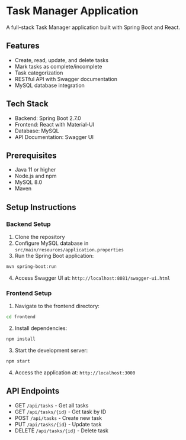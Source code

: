 # Task Manager Application

A full-stack Task Manager application built with Spring Boot and React.

## Features
- Create, read, update, and delete tasks
- Mark tasks as complete/incomplete
- Task categorization
- RESTful API with Swagger documentation
- MySQL database integration

## Tech Stack
- Backend: Spring Boot 2.7.0
- Frontend: React with Material-UI
- Database: MySQL
- API Documentation: Swagger UI

## Prerequisites
- Java 11 or higher
- Node.js and npm
- MySQL 8.0
- Maven

## Setup Instructions

### Backend Setup
1. Clone the repository
2. Configure MySQL database in `src/main/resources/application.properties`
3. Run the Spring Boot application:
```bash
mvn spring-boot:run
```
4. Access Swagger UI at: `http://localhost:8081/swagger-ui.html`

### Frontend Setup
1. Navigate to the frontend directory:
```bash
cd frontend
```
2. Install dependencies:
```bash
npm install
```
3. Start the development server:
```bash
npm start
```
4. Access the application at: `http://localhost:3000`

## API Endpoints
- GET `/api/tasks` - Get all tasks
- GET `/api/tasks/{id}` - Get task by ID
- POST `/api/tasks` - Create new task
- PUT `/api/tasks/{id}` - Update task
- DELETE `/api/tasks/{id}` - Delete task 